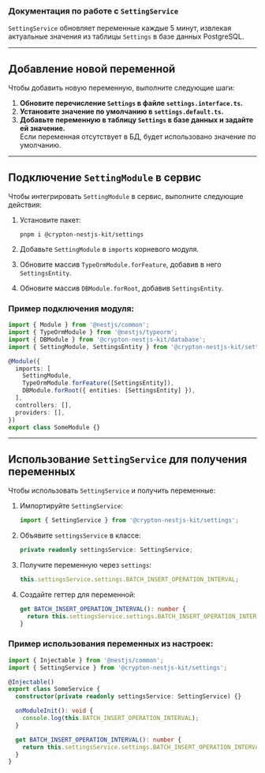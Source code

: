
### Документация по работе с `SettingService`

`SettingService` обновляет переменные каждые 5 минут, извлекая актуальные значения из таблицы `Settings` в базе данных PostgreSQL.

---

## Добавление новой переменной

Чтобы добавить новую переменную, выполните следующие шаги:

1. **Обновите перечисление `Settings` в файле `settings.interface.ts`.**
2. **Установите значение по умолчанию в `settings.default.ts`.**
3. **Добавьте переменную в таблицу `Settings` в базе данных и задайте ей значение.**  
   Если переменная отсутствует в БД, будет использовано значение по умолчанию.

---

## Подключение `SettingModule` в сервис

Чтобы интегрировать `SettingModule` в сервис, выполните следующие действия:

1. Установите пакет:

   ```
   pnpm i @crypton-nestjs-kit/settings
   ```

2. Добавьте `SettingModule` в `imports` корневого модуля.
3. Обновите массив `TypeOrmModule.forFeature`, добавив в него `SettingsEntity`.
4. Обновите массив `DBModule.forRoot`, добавив `SettingsEntity`.

### Пример подключения модуля:

```ts
import { Module } from '@nestjs/common';
import { TypeOrmModule } from '@nestjs/typeorm';
import { DBModule } from '@crypton-nestjs-kit/database';
import { SettingModule, SettingsEntity } from '@crypton-nestjs-kit/settings';

@Module({
  imports: [
    SettingModule,
    TypeOrmModule.forFeature([SettingsEntity]),
    DBModule.forRoot({ entities: [SettingsEntity] }),
  ],
  controllers: [],
  providers: [],
})
export class SomeModule {}
```

---

## Использование `SettingService` для получения переменных

Чтобы использовать `SettingService` и получить переменные:

1. Импортируйте `SettingService`:

   ```ts
   import { SettingService } from '@crypton-nestjs-kit/settings';
   ```

2. Объявите `settingsService` в классе:

   ```ts
   private readonly settingsService: SettingService;
   ```

3. Получите переменную через `settings`:

   ```ts
   this.settingsService.settings.BATCH_INSERT_OPERATION_INTERVAL;
   ```

4. Создайте геттер для переменной:

   ```ts
   get BATCH_INSERT_OPERATION_INTERVAL(): number {
     return this.settingsService.settings.BATCH_INSERT_OPERATION_INTERVAL;
   }
   ```

### Пример использования переменных из настроек:

```ts
import { Injectable } from '@nestjs/common';
import { SettingService } from '@crypton-nestjs-kit/settings';

@Injectable()
export class SomeService {
  constructor(private readonly settingsService: SettingService) {}

  onModuleInit(): void {
    console.log(this.BATCH_INSERT_OPERATION_INTERVAL);
  }

  get BATCH_INSERT_OPERATION_INTERVAL(): number {
    return this.settingsService.settings.BATCH_INSERT_OPERATION_INTERVAL;
  }
}
```
